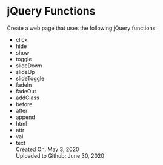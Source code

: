 # jQuery Functions
Create a web page that uses the following jQuery functions:
* click
* hide
* show
* toggle
* slideDown
* slideUp
* slideToggle
* fadeIn
* fadeOut
* addClass
* before
* after
* append
* html
* attr
* val
* text\
Created On: May 3, 2020\
Uploaded to Github: June 30, 2020

